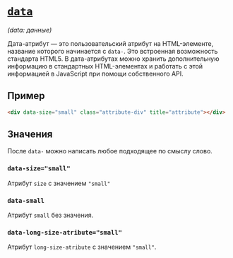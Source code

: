# [`data`](../index.md)

_(data: данные)_

Дата-атрибут — это пользовательский атрибут на HTML-элементе, название которого начинается с `data-`. Это встроенная возможность стандарта HTML5. В дата-атрибутах можно хранить дополнительную информацию в стандартных HTML-элементах и работать с этой информацией в JavaScript при помощи собственного API.

## Пример

```html
<div data-size="small" class="attribute-div" title="attribute"></div>
```

## Значения

После `data-` можно написать любое подходящее по смыслу слово.

### `data-size="small"`

Атрибут `size` с значением `"small"`

### `data-small`

Атрибут `small` без значения.

### `data-long-size-atribute="small"`

Атрибут `long-size-atribute` с значением `"small"`.
